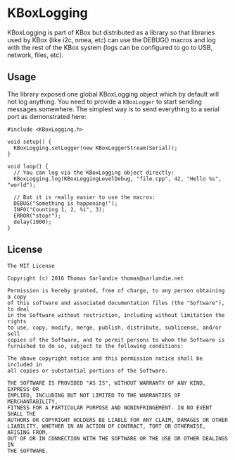 # KBoxLogging

KBoxLogging is part of KBox but distributed as a library so that libraries used
by KBox (like i2c, nmea, etc) can use the DEBUG() macros and log with the rest
of the KBox system (logs can be configured to go to USB, network, files, etc).

## Usage

The library exposed one global KBoxLogging object which by default will not log
anything. You need to provide a `KBoxLogger` to start sending messages
somewhere. The simplest way is to send everything to a serial port as
demonstrated here:

    #include <KBoxLogging.h>

    void setup() {
      KBoxLogging.setLogger(new KBoxLoggerStream(Serial));
    }

    void loop() {
      // You can log via the KBoxLogging object directly:
      KBoxLogging.log(KBoxLoggingLevelDebug, "file.cpp", 42, "Hello %s", "world");

      // But it is really easier to use the macros:
      DEBUG("Something is happening!");
      INFO("Counting 1, 2, %i", 3);
      ERROR("stop!");
      delay(1000);
    }

## License

    The MIT License

    Copyright (c) 2016 Thomas Sarlandie thomas@sarlandie.net

    Permission is hereby granted, free of charge, to any person obtaining a copy
    of this software and associated documentation files (the "Software"), to deal
    in the Software without restriction, including without limitation the rights
    to use, copy, modify, merge, publish, distribute, sublicense, and/or sell
    copies of the Software, and to permit persons to whom the Software is
    furnished to do so, subject to the following conditions:

    The above copyright notice and this permission notice shall be included in
    all copies or substantial portions of the Software.

    THE SOFTWARE IS PROVIDED "AS IS", WITHOUT WARRANTY OF ANY KIND, EXPRESS OR
    IMPLIED, INCLUDING BUT NOT LIMITED TO THE WARRANTIES OF MERCHANTABILITY,
    FITNESS FOR A PARTICULAR PURPOSE AND NONINFRINGEMENT. IN NO EVENT SHALL THE
    AUTHORS OR COPYRIGHT HOLDERS BE LIABLE FOR ANY CLAIM, DAMAGES OR OTHER
    LIABILITY, WHETHER IN AN ACTION OF CONTRACT, TORT OR OTHERWISE, ARISING FROM,
    OUT OF OR IN CONNECTION WITH THE SOFTWARE OR THE USE OR OTHER DEALINGS IN
    THE SOFTWARE.
